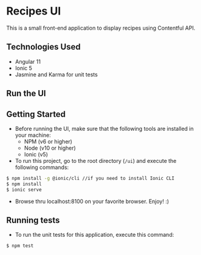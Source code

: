 # Recipes UI

This is a small front-end application to display recipes using Contentful API.

## Technologies Used

- Angular 11
- Ionic 5
- Jasmine and Karma for unit tests

## Run the UI

## Getting Started

- Before running the UI, make sure that the following tools are installed in your machine:
  - NPM (v6 or higher)
  - Node (v10 or higher)
  - Ionic (v5)
- To run this project, go to the root directory (`/ui`) and execute the following commands:

```bash
$ npm install -g @ionic/cli //if you need to install Ionic CLI
$ npm install
$ ionic serve
```

- Browse thru localhost:8100 on your favorite browser. Enjoy! :)

## Running tests

- To run the unit tests for this application, execute this command:

```bash
$ npm test
```
